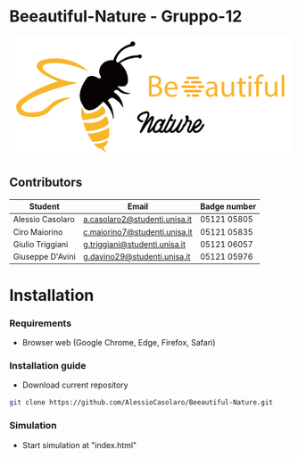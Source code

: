 # Beeautiful-Nature - Gruppo-12

![Test Image 4](/assets/logo.png)

## Contributors

| Student | Email | Badge number|
| ------ | ------ | ------ |
| Alessio Casolaro | a.casolaro2@studenti.unisa.it |05121 05805|
| Ciro Maiorino  | c.maiorino7@studenti.unisa.it |05121 05835|
| Giulio Triggiani | g.triggiani@studenti.unisa.it |05121 06057|
| Giuseppe D'Avini | g.davino29@studenti.unisa.it |05121 05976|

# Installation

### Requirements
* Browser web (Google Chrome, Edge, Firefox, Safari)

### Installation guide
* Download current repository

```sh
git clone https://github.com/AlessioCasolaro/Beeautiful-Nature.git
```
### Simulation
* Start simulation at "index.html"
